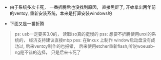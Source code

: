 * 由于系统多次卡死， 一番折腾后也没找到原因， 直接黑屏了, 开始拿出两年前的ventoy, 重新安装系统，本来是打算安装windows的

* 下面又是一番折腾

> ps: usb一定要买3.0的， 读取iso真的挺慢的
> pss: 想要不折腾使用unxi的系统的， 经济支持建议直接mbp
> pss: 在linxux 上制作 window启动盘没有成功过, 后来ventoy制作的也报错， 后来使用etcher重新flash,听说woeusb-ng是不错的选择， 只是后来卡死了